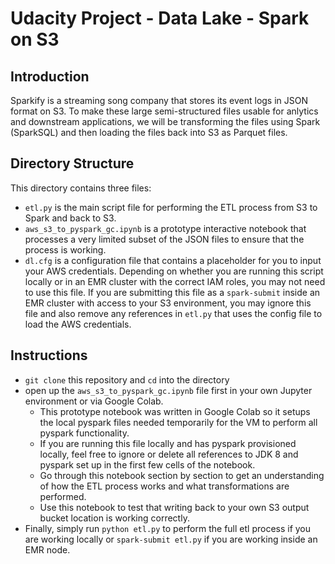 # Udacity Project - Data Lake - Spark on S3

## Introduction
Sparkify is a streaming song company that stores its event logs in JSON format on S3. To make these large semi-structured files usable for anlytics and downstream applications, we will be transforming the files using Spark (SparkSQL) and then loading the files back into S3 as Parquet files.

## Directory Structure
This directory contains three files:
  * `etl.py` is the main script file for performing the ETL process from S3 to Spark and back to S3. 
  * `aws_s3_to_pyspark_gc.ipynb` is a prototype interactive notebook that processes a very limited subset of the JSON files to ensure that the process is working. 
  * `dl.cfg` is a configuration file that contains a placeholder for you to input your AWS credentials. Depending on whether you are running this script locally or in an EMR cluster with the correct IAM roles, you may not need to use this file. If you are submitting this file as a `spark-submit` inside an EMR cluster with access to your S3 environment, you may ignore this file and also remove any references in `etl.py` that uses the config file to load the AWS credentials.  

## Instructions
  * `git clone` this repository and `cd` into the directory
  * open up the `aws_s3_to_pyspark_gc.ipynb` file first in your own Jupyter environment or via Google Colab. 
    * This prototype notebook was written in Google Colab so it setups the local pyspark files needed temporarily for the VM to perform all pyspark functionality.
    * If you are running this file locally and has pyspark provisioned locally, feel free to ignore or delete all references to JDK 8 and pyspark set up in the first few cells of the notebook.
    * Go through this notebook section by section to get an understanding of how the ETL process works and what transformations are performed. 
    * Use this notebook to test that writing back to your own S3 output bucket location is working correctly.
  * Finally, simply run `python etl.py` to perform the full etl process if you are working locally or `spark-submit etl.py` if you are working inside an EMR node. 
